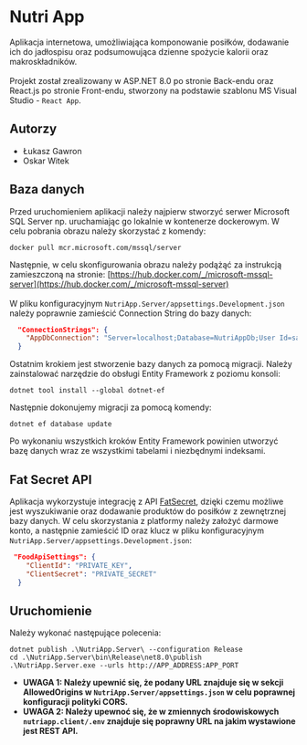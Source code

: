 # Nutri App
Aplikacja internetowa, umożliwiająca komponowanie posiłków, dodawanie ich do
jadłospisu oraz podsumowująca dzienne spożycie kalorii oraz makroskładników.
<br/><br/>
Projekt został zrealizowany w ASP.NET 8.0 po stronie Back-endu oraz React.js po stronie Front-endu, stworzony na podstawie szablonu MS Visual Studio - ```React App```.
## Autorzy
- Łukasz Gawron
- Oskar Witek
## Baza danych
Przed uruchomieniem aplikacji należy najpierw stworzyć serwer Microsoft SQL Server np. uruchamiając go lokalnie w kontenerze dockerowym. W celu pobrania obrazu należy skorzystać z komendy:
```
docker pull mcr.microsoft.com/mssql/server
```
Następnie, w celu skonfigurowania obrazu należy podążąć za instrukcją zamieszczoną na stronie:  [https://hub.docker.com/_/microsoft-mssql-server](https://hub.docker.com/_/microsoft-mssql-server)
<br/><br/>
W pliku konfiguracyjnym ```NutriApp.Server/appsettings.Development.json``` należy poprawnie zamieścić Connection String do bazy danych:
```json
  "ConnectionStrings": {
    "AppDbConnection": "Server=localhost;Database=NutriAppDb;User Id=sa;Password=YOUR_STRONG_PASSWORD;TrustServerCertificate=True"
  }
```
Ostatnim krokiem jest stworzenie bazy danych za pomocą migracji. Należy zainstalować narzędzie do obsługi Entity Framework z poziomu konsoli:
```
dotnet tool install --global dotnet-ef
```
Następnie dokonujemy migracji za pomocą komendy:
```
dotnet ef database update
```
Po wykonaniu wszystkich kroków Entity Framework powinien utworzyć bazę danych wraz ze wszystkimi tabelami i niezbędnymi indeksami.
## Fat Secret API
Aplikacja wykorzystuje integrację z API [FatSecret](https://platform.fatsecret.com), dzięki czemu możliwe jest wyszukiwanie oraz dodawanie produktów do posiłków z zewnętrznej bazy danych.
W celu skorzystania z platformy należy założyć darmowe konto, a następnie zamieścić ID oraz klucz w pliku konfiguracyjnym ```NutriApp.Server/appsettings.Development.json```:
```json
 "FoodApiSettings": {
    "ClientId": "PRIVATE_KEY",
    "ClientSecret": "PRIVATE_SECRET"
  }
```
## Uruchomienie
Należy wykonać następujące polecenia:
```
dotnet publish .\NutriApp.Server\ --configuration Release
cd .\NutriApp.Server\bin\Release\net8.0\publish
.\NutriApp.Server.exe --urls http://APP_ADDRESS:APP_PORT
```
- __UWAGA 1: Należy upewnić się, że podany URL znajduje się w sekcji AllowedOrigins w ```NutriApp.Server/appsettings.json``` w celu poprawnej konfiguracji polityki CORS.__
- __UWAGA 2: Należy upewnoć się, że w zmiennych środowiskowych ```nutriapp.client/.env``` znajduje się poprawny URL na jakim wystawione jest REST API.__

